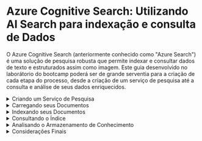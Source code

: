 # Azure Cognitive Search: Utilizando AI Search para indexação e consulta de Dados

O Azure Cognitive Search (anteriormente conhecido como "Azure Search") é uma solução de pesquisa robusta que permite indexar e consultar dados de texto e estruturados assim como imagem. Este guia  desenvolvido no laborátorio do bootcamp poderá ser de grande serventia para a criação de cada etapa do processo, desde a criação de um serviço de pesquisa até a consulta e análise de seus dados enriquecidos.

<details>
<summary>Criando um Serviço de Pesquisa</summary>

1. **Crie um Recurso do Azure AI Search:**
   * Acesse o portal do Azure e procure por "Azure AI Search".
   * Configure as opções de assinatura, grupo de recursos, local, nome da conta de armazenamento, modelo de implantação, desempenho e replicação.
   * Revise as configurações e finalize a criação do serviço.
   
2. **Crie um Recurso de Serviços de IA do Azure:**
   * Volte à página inicial do portal do Azure e procure por "Serviços de IA do Azure".
   * Configure as opções de assinatura, grupo de recursos e plano.
   * Revise as configurações e finalize a criação do serviço.

</details>

<details>
<summary>Carregando seus Documentos</summary>

1. **Crie um Contêiner de Armazenamento do Azure:**
   * Acesse o portal do Azure e procure por "Armazenamento de Blobs do Azure".
   * Crie um novo contêiner com as configurações de acesso público e nome desejados.
   
2. **Faça Upload dos seus Documentos:**
   * Baixe o conjunto de dados de exemplo [avaliações de café](https://aka.ms/mslearn-coffee-reviews) e extraia os arquivos.
   * No portal do Azure, acesse o contêiner criado e faça upload dos arquivos de avaliação.

</details>

<details>
<summary>Indexando seus Documentos</summary>

1. **Importe seus Dados:**
   * No portal do Azure, navegue até o serviço Azure AI Search e selecione "Importar dados".
   * Selecione "Armazenamento de Blobs do Azure" como fonte de dados e configure os detalhes de conexão.
   * Escolha "Conteúdos e metadados" como dados a extrair e defina o modo de análise como "Padrão".
   * Selecione a conta de armazenamento, o contêiner de avaliações e deixe a pasta Blob vazia.
   * Insira uma descrição para seus dados e avance para a próxima etapa.
   
2. **Adicione Habilidades Cognitivas (opcional):**
   * Selecione o serviço de Serviços de IA do Azure criado anteriormente.
   * Na seção "Adicionar enriquecimentos", habilite o OCR e mescle todo o texto no campo "merged_content".
   * Configure o nível de granularidade de enriquecimento para "Páginas" e selecione os campos enriquecidos desejados.
   * Escolha as projeções de blob do Azure "Documento" e configure o nome do contêiner com as exibições preenchidas automaticamente.
   
3. **Personalize o Índice de Destino:**
   * Altere o nome do índice para "coffee-index" e configure a chave como "metadata_storage_path".
   * Revise as configurações padrão dos campos de índice e marque "filtrável" para os campos selecionados.
   
4. **Crie um Indexador:**
   * Altere o nome do indexador para "coffee-indexer" e deixe a programação como "Once".
   * Expanda as opções avançadas e certifique-se de que a opção "Base-64 Encode Keys" esteja selecionada.
   * Clique em "Enviar" para criar a fonte de dados, o conjunto de habilidades, o índice e o indexador.

</details>

<details>
<summary>Consultando o Índice</summary>

1. **Utilize o Search Explorer:**
   * Na página Visão geral do serviço de pesquisa, selecione "Explorador de pesquisa".
   * Verifique se o índice selecionado é "coffee-index" e altere a visualização para "JSON".
   
2. **Execute Consultas:**
   * No campo do editor de consultas JSON, cole o seguinte código:JSON
     ```json
     { "search": "*", "count": true }
     ```
   * Clique em "Pesquisar" para ver todos os documentos no índice e a contagem total.
   * Experimente outras consultas para filtrar por localização, sentimento, frases-chave e outras propriedades.

</details>

<details>
<summary>Analisando o Armazenamento de Conhecimento</summary>

1. **Acesse o Armazenamento de Conhecimento:**
   * No portal do Azure, navegue até o contêiner "coffee-skillset-knowledge-store".
   * Explore os arquivos JSON para visualizar os dados enriquecidos extraídos pelas habilidades de IA.
   
2. **Visualize Imagens:**
* No contêiner "coffee-skillset-image-projection", você encontrará as imagens originais e suas projeções com metadados extraídos.
* Selecione um arquivo .jpg e clique em "Editar" para visualizar a imagem.
* Observe como as informações de texto da imagem, como legendas e descrições, são armazenadas em formato JSON.

3. **Explore as Projeções:**
* O contêiner "coffee-skillset-knowledge-store" contém projeções JSON para cada documento indexado.
* Cada projeção inclui metadados, campos de texto enriquecidos e entidades extraídas.
* Explore os arquivos JSON para entender a estrutura dos dados e os insights que eles podem fornecer.

4. **Identifique Insights:**
* Utilize ferramentas de análise de dados para explorar e visualizar os dados no armazenamento de conhecimento.
* Procure por padrões, tendências e insights acionáveis que podem ser usados para melhorar seus produtos, serviços e decisões de negócios.

</details>

<details>
<summary>Considerações Finais</summary>

* **Enriquecimento de dados** : O Azure Cognitive Search oferece uma gama de habilidades cognitivas que podem extrair insights valiosos dos dados, como entidades, frases-chave, sentimentos e imagens.
* **Análise de dados** : A consulta avançada permite que você explore os dados enriquecidos e identifique padrões, tendências e insights acionáveis.
* **Escalabilidade** : O Azure Cognitive Search é altamente escalável, permitindo lidar com grandes volumes de dados e consultas complexas com muita facilidade.
* **Custo** : O serviço é baseado em um modelo de preços de pagamento por uso, o que significa que você paga apenas pelos recursos que utiliza.

O Azure Cognitive Search é uma ferramenta poderosa para desenvolvedores e empresas que desejam:

* **Melhorar a experiência de pesquisa** : Crie interfaces de pesquisa intuitivas e relevantes que forneçam aos usuários os resultados que eles desejam.
* **Extrair insights de dados** : Descubra insights ocultos em seus dados e tome decisões mais inteligentes baseadas em dados.
* **Aumentar a eficiência** : Automatize tarefas manuais e otimize seus processos de negócios.

Ao utilizar o Azure Cognitive Search, podemos desbloquear o potencial de nossos dados e criar aplicativos inovadores que impulsionam o sucesso do negócio.

</details>
